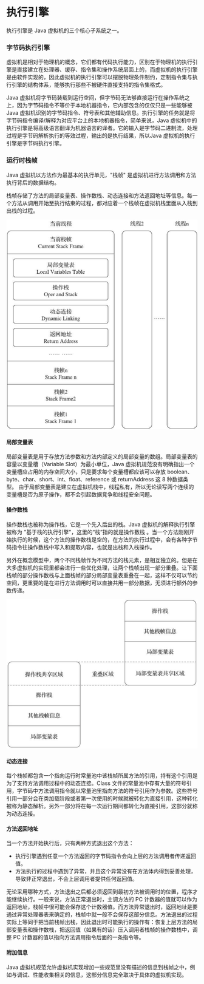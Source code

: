 # 执行引擎

执行引擎是 Java 虚拟机的三个核心子系统之一。

### 字节码执行引擎

虚拟机是相对于物理机的概念，它们都有代码执行能力，区别在于物理机的执行引擎是直接建立在处理器、缓存、指令集和操作系统层面上的，而虚拟机的执行引擎是由软件实现的，因此虚拟机的执行引擎可以摆脱物理条件制约，定制指令集与执行引擎的结构体系，能够执行那些不被硬件直接支持的指令集格式。

Java 虚拟机将字节码装载到运行空间，但字节码无法够直接运行在操作系统之上，因为字节码指令不等价于本地机器指令，它内部包含的仅仅只是一些能够被 Java 虚拟机识别的字节码指令、符号表和其他辅助信息。执行引擎的任务就是将字节码指令编译/解释为对应平台上的本地机器指令，简单来说，Java 虚拟机中的执行引擎是将高级语言翻译为机器语言的译者。它的输入是字节码二进制流，处理过程是字节码解析执行的等效过程，输出的是执行结果，所以Java 虚拟机的执行引擎是字节码执行引擎。

### 运行时栈帧

Java 虚拟机以方法作为最基本的执行单元，"栈帧" 是虚拟机进行方法调用和方法执行背后的数据结构。

栈帧存储了方法的局部变量表、操作数栈、动态连接和方法返回地址等信息。每一个方法从调用开始至执行结束的过程，都对应着一个栈帧在虚拟机栈里面从入栈到出栈的过程。

<div align="left">
    <img src="https://github.com/lazecoding/Note/blob/main/images/jvm/栈帧结构.png" width="600px">
</div>

#### 局部变量表

局部变量表是用于存放方法参数和方法内部定义的局部变量的数组。局部变量表的容量以变量槽（Variable Slot）为最小单位，Java 虚拟机规范没有明确指出一个变量槽应占用的内存空间大小，只是要求每个变量槽都应该可以存放 boolean、 byte、char、short、int、float、reference 或 returnAddress 这 8 种数据类型。
由于局部变量表是建立在虚拟机栈中，线程私有，所以无论读写两个连续的变量槽是否为原子操作，都不会引起数据竞争和线程安全问题。

#### 操作数栈

操作数栈也被称为操作栈，它是一个先入后出的栈。Java 虚拟机的解释执行引擎被称为 "基于栈的执行引擎"，这里的“栈”指的就是操作数栈 。当一个方法刚刚开始执行的时候，这个方法的操作数栈是空的，在方法的执行过程中，会有各种字节码指令往操作数栈中写入和提取内容，也就是出栈和入栈操作。

另外在概念模型中，两个不同栈帧作为不同方法的栈元素，是相互独立的。但是在大多虚拟机的实现里都会进行一些优化处理，让两个栈帧出现一部分重叠。让下面栈帧的部分操作数栈与上面栈帧的部分局部变量表重叠在一起，这样不仅可以节约空间，更重要的是在进行方法调用时可以直接共用一部分数据，无须进行额外的参数传递。

<div align="left">
    <img src="https://github.com/lazecoding/Note/blob/main/images/jvm/栈帧数据共享.png" width="600px">
</div>

#### 动态连接

每个栈帧都包含一个指向运行时常量池中该栈帧所属方法的引用，持有这个引用是为了支持方法调用过程中的动态连接。Class 文件的常量池中存有大量的符号引用，字节码中方法调用指令就以常量池里指向方法的符号引用作为参数。这些符号引用一部分会在类加载阶段或者第一次使用的时候就被转化为直接引用，这种转化被称为静态解析。另外一部分将在每一次运行期间都转化为直接引用，这部分就称为动态连接。

#### 方法返回地址

当一个方法开始执行后，只有两种方式退出这个方法：

- 执行引擎遇到任意一个方法返回的字节码指令会向上层的方法调用者传递返回值。
- 方法执行的过程中遇到了异常，并且这个异常没有在方法体内得到妥善处理，导致非正常退出，不会上层调用者提供任何返回值。

无论采用哪种方式，方法退出之后都必须返回到最初方法被调用时的位置，程序才能继续执行。一般来说，方法正常退出时，主调方法的 PC 计数器的值就可以作为返回地址，栈帧中很可能会保存这个计数器值。而方法异常退出时，返回地址是要通过异常处理器表来确定的，栈帧中就一般不会保存这部分信息。方法退出的过程实际上等同于把当前栈帧出栈，因此退出时可能执行的操作有：恢复上层方法的局部变量表和操作数栈，把返回值（如果有的话）压入调用者栈帧的操作数栈中，调整 PC 计数器的值以指向方法调用指令后面的一条指令等。

#### 附加信息

Java 虚拟机规范允许虚拟机实现增加一些规范里没有描述的信息到栈帧之中，例如与调试、性能收集相关的信息，这部分信息完全取决于具体的虚拟机实现。
